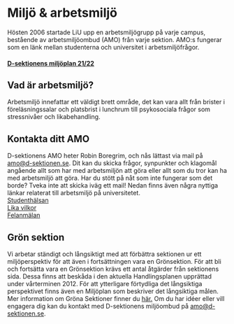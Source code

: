 Miljö & arbetsmiljö
===================

Hösten 2006 startade LiU upp en arbetsmiljögrupp på varje campus, bestående av arbetsmiljöombud (AMO) från varje sektion. AMO:s fungerar som en länk mellan studenterna och universitet i arbetsmiljöfrågor.

#### [D-sektionens miljöplan 21/22](https://d-sektionen.se/wp-content/uploads/2021/12/D-sektionens-miljoplan-21-22.pdf)

Vad är arbetsmiljö?
-------------------

Arbetsmiljö innefattar ett väldigt brett område, det kan vara allt från brister i föreläsningssalar och platsbrist i lunchrum till psykosociala frågor som stressnivåer och likabehandling.

Kontakta ditt AMO
-----------------

D-sektionens AMO heter Robin Boregrim, och nås lättast via mail på [amo@d-sektionen.se](mailto:amo@d-sektionen.se). Dit kan du skicka frågor, synpunkter och klagomål angående allt som har med arbetsmiljön att göra eller allt som du tror kan ha med arbetsmiljö att göra. Har du stött på nåt som inte fungerar som det borde? Tveka inte att skicka iväg ett mail! Nedan finns även några nyttiga länkar relaterat till arbetsmiljö på universitetet.  
[Studenthälsan](https://www.student.liu.se/studentstod/studenthalsan?l=sv)  
[Lika vilkor](https://old.liu.se/om-liu/strategi/ett-liu-for-alla/lika-villkor?l=sv)  
[Felanmälan](https://www.student.liu.se/studentstod/sakerhet?l=sv)

Grön sektion
------------

Vi arbetar ständigt och långsiktigt med att förbättra sektionen ur ett miljöperspektiv för att även i fortsättningen vara en Grönsektion. För att bli och fortsätta vara en Grönsektion krävs ett antal åtgärder från sektionens sida. Dessa finns att beskåda i den aktuella Handlingsplanen upprättad under vårterminen 2012. För att ytterligare förtydliga det långsiktiga perspektivet finns även en Miljöplan som beskriver det långsiktiga målen. Mer information om Gröna Sektioner finner du [här.](https://www.student.liu.se/vid-sidan-av-studierna/studentorganisationer/gronasektioner?l=sv) Om du har idéer eller vill engagera dig kan du kontakt med D-sektionens miljöombud på [amo@d-sektionen.se](mailto:amo@d-sektionen.se).